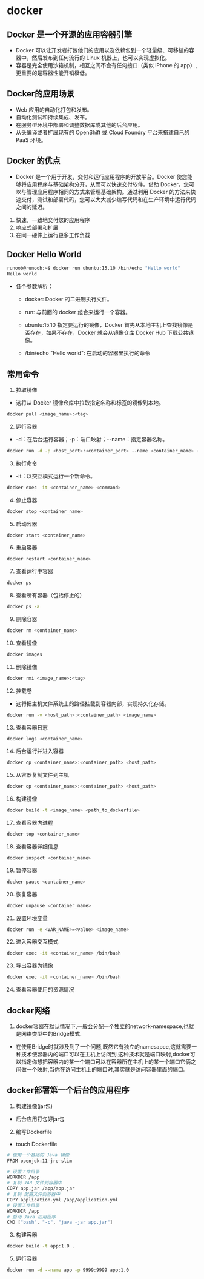 # docker
## Docker 是一个开源的应用容器引擎
* Docker 可以让开发者打包他们的应用以及依赖包到一个轻量级、可移植的容器中，然后发布到任何流行的 Linux 机器上，也可以实现虚拟化。
* 容器是完全使用沙箱机制，相互之间不会有任何接口（类似 iPhone 的 app）,更重要的是容器性能开销极低。
## Docker的应用场景
* Web 应用的自动化打包和发布。
* 自动化测试和持续集成、发布。
* 在服务型环境中部署和调整数据库或其他的后台应用。
* 从头编译或者扩展现有的 OpenShift 或 Cloud Foundry 平台来搭建自己的 PaaS 环境。
## Docker 的优点
* Docker 是一个用于开发，交付和运行应用程序的开放平台。Docker 使您能够将应用程序与基础架构分开，从而可以快速交付软件。借助 Docker，您可以与管理应用程序相同的方式来管理基础架构。通过利用 Docker 的方法来快速交付，测试和部署代码，您可以大大减少编写代码和在生产环境中运行代码之间的延迟。

1. 快速，一致地交付您的应用程序
2. 响应式部署和扩展
3. 在同一硬件上运行更多工作负载

## Docker Hello World
```sh
runoob@runoob:~$ docker run ubuntu:15.10 /bin/echo "Hello world"
Hello world
```
* 各个参数解析：
    * docker: Docker 的二进制执行文件。

    * run: 与前面的 docker 组合来运行一个容器。

    * ubuntu:15.10 指定要运行的镜像，Docker 首先从本地主机上查找镜像是否存在，如果不存在，Docker 就会从镜像仓库 Docker Hub 下载公共镜像。

    * /bin/echo "Hello world": 在启动的容器里执行的命令
## 常用命令
1. 拉取镜像
* 这将从 Docker 镜像仓库中拉取指定名称和标签的镜像到本地。
```sh
docker pull <image_name>:<tag>
```
2. 运行容器
* -d：在后台运行容器；-p：端口映射；--name：指定容器名称。
```sh
docker run -d -p <host_port>:<container_port> --name <container_name> <image_name>
```
3. 执行命令
* -it：以交互模式运行一个新命令。   
```sh
docker exec -it <container_name> <command>
```
4. 停止容器
```sh
docker stop <container_name>
```
5. 启动容器
```sh
docker start <container_name>
```
6. 重启容器
```sh
docker restart <container_name>
```
7. 查看运行中容器
```sh
docker ps
```
8. 查看所有容器（包括停止的）
```sh
docker ps -a
```
9. 删除容器
```sh
docker rm <container_name>
```
10. 查看镜像
```sh
docker images
```
11. 删除镜像
```sh
docker rmi <image_name>:<tag>
```
12. 挂载卷
* 这将把主机文件系统上的路径挂载到容器内部，实现持久化存储。
```sh
docker run -v <host_path>:<container_path> <image_name>
```
13. 查看容器日志
```sh
docker logs <container_name>
```
14. 后台运行并进入容器
```sh
docker cp <container_name>:<container_path> <host_path>
```
15. 从容器复制文件到主机
```sh
docker cp <container_name>:<container_path> <host_path>
```
16. 构建镜像
```sh
docker build -t <image_name> <path_to_dockerfile>
```
17. 查看容器内进程
```sh
docker top <container_name>
```
18. 查看容器详细信息
```sh
docker inspect <container_name>
```
19. 暂停容器
```sh
docker pause <container_name>
```
20. 恢复容器
```sh
docker unpause <container_name>
```
21. 设置环境变量
```sh
docker run -e <VAR_NAME>=<value> <image_name>
```
22. 进入容器交互模式
```sh
docker exec -it <container_name> /bin/bash
```
23. 导出容器为镜像
```sh
docker exec -it <container_name> /bin/bash
```
24. 查看容器使用的资源情况
##  docker网络  
1. docker容器在默认情况下,一般会分配一个独立的network-namespace,也就是网络类型中的Bridge模式.
* 在使用Bridge时就涉及到了一个问题,既然它有独立的namesapce,这就需要一种技术使容器内的端口可以在主机上访问到,这种技术就是端口映射,docker可以指定你想把容器内的某一个端口可以在容器所在主机上的某一个端口它俩之间做一个映射,当你在访问主机上的端口时,其实就是访问容器里面的端口.

##  docker部署第一个后台的应用程序
1. 构建镜像(jar包)
*  后台应用打包好jar包

2. 编写Dockerfile
* touch Dockerfile

```sh
# 使用一个基础的 Java 镜像
FROM openjdk:11-jre-slim

# 设置工作目录
WORKDIR /app
# 复制 JAR 文件到容器中 
COPY app.jar /app/app.jar 
# 复制 配置文件到容器中
COPY application.yml /app/application.yml
# 设置工作目录 
WORKDIR /app 
# 启动 Java 应用程序
CMD ["bash", "-c", "java -jar app.jar"] 
```
3. 构建容器
```sh
docker build -t app:1.0 .
```
5. 运行容器
```sh
docker run -d --name app -p 9999:9999 app:1.0
```











































